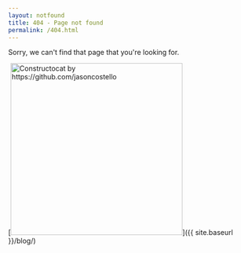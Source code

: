 ```yaml
---
layout: notfound
title: 404 - Page not found
permalink: /404.html
---
```


Sorry, we can't find that page that you're looking for.

[<img src="{{ site.baseurl }}/main/images/404.jpg" alt="Constructocat by https://github.com/jasoncostello" style="width: 350px;" class="pointer"/>]({{ site.baseurl }}/blog/)
